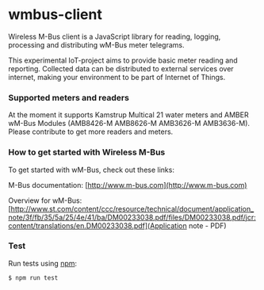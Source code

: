 # wmbus-client
Wireless M-Bus client is a JavaScript library for reading, logging, processing
and distributing wM-Bus meter telegrams.

This experimental IoT-project aims to provide basic meter reading and reporting.
Collected data can be distributed to external services over internet, making your
environment to be part of Internet of Things.

### Supported meters and readers
At the moment it supports Kamstrup Multical 21 water meters and AMBER wM-Bus Modules (AMB8426-M AMB8626-M AMB3626-M AMB3636-M).
Please contribute to get more readers and meters.

### How to get started with Wireless M-Bus
To get started with wM-Bus, check out these links:

M-Bus documentation: [http://www.m-bus.com](http://www.m-bus.com)

Overview for wM-Bus: [http://www.st.com/content/ccc/resource/technical/document/application_note/3f/fb/35/5a/25/4e/41/ba/DM00233038.pdf/files/DM00233038.pdf/jcr:content/translations/en.DM00233038.pdf](Application note - PDF)

### Test
Run tests using [npm](https://www.npmjs.com/):

    $ npm run test
